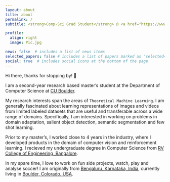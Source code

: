 ```yaml
---
layout: about
title: about
permalink: /
subtitle: <strong>Comp-Sci Grad Student</strong> @ <a href="https://www.colorado.edu/cs/">University of Colorado Boulder</a> <br> <code> CS Endowed Founder's Fellowship Winner (2022-2023) <br> </code> <strong>Previously:</strong> Applied Science Intern @ <a href="https://www.amazon.science/"> Amazon Science</a> · Sr. Data Scientist @ <a href="https://www.makemytrip.com/">MakeMyTrip.com</a> · Data Scientist @ <a href="https://www.ge.com/">General Electric Digital</a>

profile:
  align: right
  image: Pic.jpg

news: false  # includes a list of news items
selected_papers: false # includes a list of papers marked as "selected={true}"
social: true  # includes social icons at the bottom of the page
---
```


Hi there, thanks for stopping by! 👋

I am a second-year research based master’s student at the Department of Computer Science at <a href="https://www.colorado.edu/cs/">CU Boulder</a>.

My research interests span the areas of `Theoretical Machine Learning`. I am generally fascinated about learning representations of images and videos from limited labeled datasets that are useful and transferable across a wide range of domains. Specifically, I am interested in working on problems in domain adaptation, salient object detection, semantic segmentation and few shot learning. 

Prior to my master’s, I worked close to 4 years in the industry, where I developed products in the domain of computer vision and reinforcement learning. I recieved my undergraduate degree in Computer Science from <a href="https://www.rvce.edu.in/">RV College of Engineering, Bangalore</a>.

In my spare time, I love to work on fun side projects, watch, play and analyse soccer! I am originally from <a href="https://www.britannica.com/place/Bangalore-India">Bengaluru, Karnataka, India</a>, currently living in <a href="https://bouldercolorado.gov/">Boulder, Colorado, USA</a>.